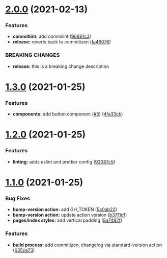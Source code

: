 # [2.0.0](https://github.com/kevjose/build-release-cz/compare/v1.3.0...v2.0.0) (2021-02-13)


### Features

* **commitlint:** add commilint ([96881c3](https://github.com/kevjose/build-release-cz/commit/96881c36b55dfd25ae4cff52faaac7837396e5bc))
* **release:** reverts back to commitizen ([fa46076](https://github.com/kevjose/build-release-cz/commit/fa46076d2ea1f23dca260fda12921f608b16d4bd))


### BREAKING CHANGES

* **release:** this is a breaking change description



# [1.3.0](https://github.com/kevjose/build-release-cz/compare/v1.2.0...v1.3.0) (2021-01-25)


### Features

* **components:** add button component ([#5](https://github.com/kevjose/build-release-cz/issues/5)) ([4fa33cb](https://github.com/kevjose/build-release-cz/commit/4fa33cbd71522fd8d01ab3c6126fe3a266a741f2))



# [1.2.0](https://github.com/kevjose/build-release-cz/compare/v1.1.0...v1.2.0) (2021-01-25)


### Features

* **linting:** adds eslint and prettier config ([92087c5](https://github.com/kevjose/build-release-cz/commit/92087c52a444ae11120362ef7da8d078019862ba))



# [1.1.0](https://github.com/kevjose/build-release-cz/compare/635ce738453c7e4e7676b64105e5b0d819c1eda6...v1.1.0) (2021-01-25)


### Bug Fixes

* **bump-version action:** add GH_TOKEN ([5a0ab22](https://github.com/kevjose/build-release-cz/commit/5a0ab2269a9badea424c0c0f4b4b940981e09e17))
* **bump-version action:** update action version ([b37f1df](https://github.com/kevjose/build-release-cz/commit/b37f1df7b2b7e4482b0fe9eec49f3a581b613c0a))
* **pages/index styles:** add vertical padding ([8a7482f](https://github.com/kevjose/build-release-cz/commit/8a7482fe14175c5fc1fb7d6e24dcb3b98e005235))


### Features

* **build process:** add commitizen, changelog via standard-version action ([635ce73](https://github.com/kevjose/build-release-cz/commit/635ce738453c7e4e7676b64105e5b0d819c1eda6))



